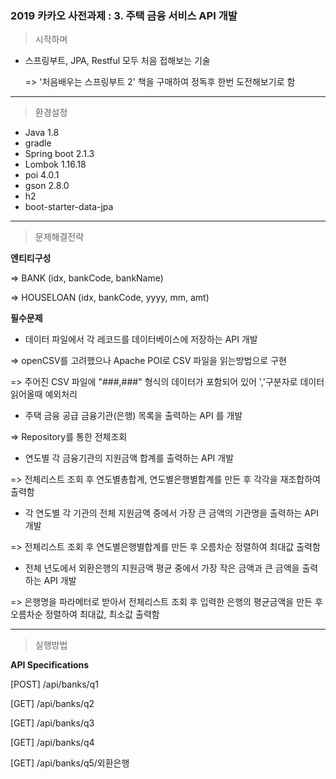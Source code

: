 ### 2019 카카오 사전과제 : 3. 주택 금융 서비스 API 개발


> 시작하며
* 스프링부트, JPA, Restful 모두 처음 접해보는 기술

  => '처음배우는 스프링부트 2' 책을 구매하여 정독후 한번 도전해보기로 함
---------------------------------------


> 환경설정
* Java 1.8
* gradle
* Spring boot 2.1.3
* Lombok 1.16.18
* poi 4.0.1
* gson 2.8.0
* h2
* boot-starter-data-jpa
---------------------------------------


> 문제해결전략


**엔티티구성**

=> BANK (idx, bankCode, bankName)

=> HOUSELOAN (idx, bankCode, yyyy, mm, amt)

**필수문제**


* 데이터 파일에서 각 레코드를 데이터베이스에 저장하는 API 개발

=> openCSV를 고려했으나 Apache POI로 CSV 파일을 읽는방법으로 구현

=> 주어진 CSV 파일에 "###,###" 형식의 데이터가 포함되어 있어 ','구분자로 데이터 읽어올때 예외처리

* 주택 금융 공급 금융기관(은행) 목록을 출력하는 API 를 개발

=> Repository를 통한 전체조회 

* 연도별 각 금융기관의 지원금액 합계를 출력하는 API 개발

=> 전체리스트 조회 후 연도별총합계, 연도별은행별합계를 만든 후 각각을 재조합하여 출력함

* 각 연도별 각 기관의 전체 지원금액 중에서 가장 큰 금액의 기관명을 출력하는 API 개발

=> 전체리스트 조회 후 연도별은행별합계를 만든 후 오름차순 정렬하여 최대값 출력함

* 전체 년도에서 외환은행의 지원금액 평균 중에서 가장 작은 금액과 큰 금액을 출력하는 API 개발

=> 은행명을 파라메터로 받아서 전체리스트 조회 후 입력한 은행의 평균금액을 만든 후 오름차순 정렬하여 최대값, 최소값 출력함

---------------------------------------


> 실행방법

**API Specifications**

[POST] /api/banks/q1

[GET] /api/banks/q2

[GET] /api/banks/q3

[GET] /api/banks/q4

[GET] /api/banks/q5/외환은행

